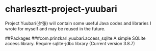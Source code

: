 # charlesztt-project-yuubari
Project Yuubari(夕张) will contain some useful Java codes and libraries I wrote for myself and may be reused in the future.

##Packages
###com.prinzkarl.yuubari.access_sqlite
A simple SQLite access library. Require sqlite-jdbc library (Current version 3.8.7)